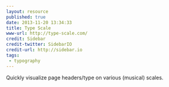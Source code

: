```yaml
---
layout: resource
published: true
date: 2013-11-20 13:34:33
title: Type Scale
www-url: http://type-scale.com/
credit: Sidebar
credit-twitter: SidebarIO
credit-url: http://sidebar.io
tags: 
 - typography
---
```


Quickly visualize page headers/type on various (musical) scales.
